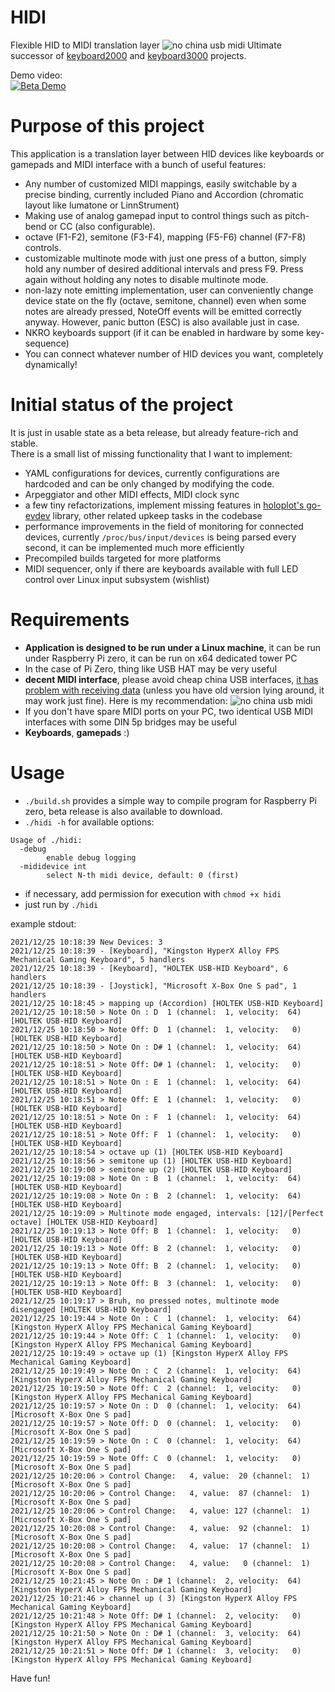 # HIDI
Flexible HID to MIDI translation layer
![no china usb midi](./docs/hidi-logo.png)
Ultimate successor of [keyboard2000](https://github.com/gethiox/keyboard2000)
and [keyboard3000](https://github.com/gethiox/keyboard3000) projects.

Demo video:  
[![Beta Demo](./docs/hidi-demo-thumbnail.png)](https://www.youtube.com/watch?v=luA-u8MfgAs)

# Purpose of this project
This application is a translation layer between HID devices like keyboards or gamepads and MIDI interface 
with a bunch of useful features:

- Any number of customized MIDI mappings, easily switchable by a precise binding, currently included Piano
  and Accordion (chromatic layout like lumatone or LinnStrument)
- Making use of analog gamepad input to control things such as pitch-bend or CC (also configurable).
- octave (F1-F2), semitone (F3-F4), mapping (F5-F6) channel (F7-F8) controls.
- customizable multinote mode with just one press of a button, simply hold any number of desired additional intervals
  and press F9. Press again without holding any notes to disable multinote mode.
- non-lazy note emitting implementation, user can conveniently change device state on the fly (octave, semitone, channel)
  even when some notes are already pressed, NoteOff events will be emitted correctly anyway. However, panic button (ESC)
  is also available just in case.
- NKRO keyboards support (if it can be enabled in hardware by some key-sequence)
- You can connect whatever number of HID devices you want, completely dynamically!

# Initial status of the project
It is just in usable state as a beta release, but already feature-rich and stable.  
There is a small list of missing functionality that I want to implement:
- YAML configurations for devices, currently configurations are hardcoded and can be only changed by modifying the code.
- Arpeggiator and other MIDI effects, MIDI clock sync
- a few tiny refactorizations, implement missing features in [holoplot's go-evdev](https://github.com/holoplot/go-evdev) library,
  other related upkeep tasks in the codebase
- performance improvements in the field of monitoring for connected devices, currently `/proc/bus/input/devices` is being
  parsed every second, it can be implemented much more efficiently
- Precompiled builds targeted for more platforms
- MIDI sequencer, only if there are keyboards available with full LED control over Linux input subsystem (wishlist)  

# Requirements
- **Application is designed to be run under a Linux machine**, it can be run under Raspberry Pi zero,
  it can be run on x64 dedicated tower PC
- In the case of Pi Zero, thing like USB HAT may be very useful
- **decent MIDI interface**, please avoid cheap china USB interfaces, [it has problem with receiving data](http://www.arvydas.co.uk/2013/07/cheap-usb-midi-cable-some-self-assembly-may-be-required/)
  (unless you have old version lying around, it may work just fine). Here is my recommendation:
  ![no china usb midi](./docs/no-china-usb-midi.png)
- If you don't have spare MIDI ports on your PC, two identical USB MIDI interfaces with some DIN 5p bridges may be useful
- **Keyboards**, **gamepads** :)

# Usage
- `./build.sh` provides a simple way to compile program for Raspberry Pi zero, beta release is also available to download.
- `./hidi -h` for available options:
```
Usage of ./hidi:
  -debug
        enable debug logging
  -mididevice int
        select N-th midi device, default: 0 (first)
```
- if necessary, add permission for execution with `chmod +x hidi`
- just run by `./hidi`

example stdout:
```
2021/12/25 10:18:39 New Devices: 3
2021/12/25 10:18:39 - [Keyboard], "Kingston HyperX Alloy FPS Mechanical Gaming Keyboard", 5 handlers
2021/12/25 10:18:39 - [Keyboard], "HOLTEK USB-HID Keyboard", 6 handlers
2021/12/25 10:18:39 - [Joystick], "Microsoft X-Box One S pad", 1 handlers
2021/12/25 10:18:45 > mapping up (Accordion) [HOLTEK USB-HID Keyboard]
2021/12/25 10:18:50 > Note On : D  1 (channel:  1, velocity:  64) [HOLTEK USB-HID Keyboard]
2021/12/25 10:18:50 > Note Off: D  1 (channel:  1, velocity:   0) [HOLTEK USB-HID Keyboard]
2021/12/25 10:18:50 > Note On : D# 1 (channel:  1, velocity:  64) [HOLTEK USB-HID Keyboard]
2021/12/25 10:18:51 > Note Off: D# 1 (channel:  1, velocity:   0) [HOLTEK USB-HID Keyboard]
2021/12/25 10:18:51 > Note On : E  1 (channel:  1, velocity:  64) [HOLTEK USB-HID Keyboard]
2021/12/25 10:18:51 > Note Off: E  1 (channel:  1, velocity:   0) [HOLTEK USB-HID Keyboard]
2021/12/25 10:18:51 > Note On : F  1 (channel:  1, velocity:  64) [HOLTEK USB-HID Keyboard]
2021/12/25 10:18:51 > Note Off: F  1 (channel:  1, velocity:   0) [HOLTEK USB-HID Keyboard]
2021/12/25 10:18:54 > octave up (1) [HOLTEK USB-HID Keyboard]
2021/12/25 10:18:56 > semitone up (1) [HOLTEK USB-HID Keyboard]
2021/12/25 10:19:00 > semitone up (2) [HOLTEK USB-HID Keyboard]
2021/12/25 10:19:08 > Note On : B  1 (channel:  1, velocity:  64) [HOLTEK USB-HID Keyboard]
2021/12/25 10:19:08 > Note On : B  2 (channel:  1, velocity:  64) [HOLTEK USB-HID Keyboard]
2021/12/25 10:19:09 > Multinote mode engaged, intervals: [12]/[Perfect octave] [HOLTEK USB-HID Keyboard]
2021/12/25 10:19:13 > Note Off: B  1 (channel:  1, velocity:   0) [HOLTEK USB-HID Keyboard]
2021/12/25 10:19:13 > Note Off: B  2 (channel:  1, velocity:   0) [HOLTEK USB-HID Keyboard]
2021/12/25 10:19:13 > Note Off: B  2 (channel:  1, velocity:   0) [HOLTEK USB-HID Keyboard]
2021/12/25 10:19:13 > Note Off: B  3 (channel:  1, velocity:   0) [HOLTEK USB-HID Keyboard]
2021/12/25 10:19:17 > Bruh, no pressed notes, multinote mode disengaged [HOLTEK USB-HID Keyboard]
2021/12/25 10:19:44 > Note On : C  1 (channel:  1, velocity:  64) [Kingston HyperX Alloy FPS Mechanical Gaming Keyboard]
2021/12/25 10:19:44 > Note Off: C  1 (channel:  1, velocity:   0) [Kingston HyperX Alloy FPS Mechanical Gaming Keyboard]
2021/12/25 10:19:49 > octave up (1) [Kingston HyperX Alloy FPS Mechanical Gaming Keyboard]
2021/12/25 10:19:49 > Note On : C  2 (channel:  1, velocity:  64) [Kingston HyperX Alloy FPS Mechanical Gaming Keyboard]
2021/12/25 10:19:50 > Note Off: C  2 (channel:  1, velocity:   0) [Kingston HyperX Alloy FPS Mechanical Gaming Keyboard]
2021/12/25 10:19:57 > Note On : D  0 (channel:  1, velocity:  64) [Microsoft X-Box One S pad]
2021/12/25 10:19:57 > Note Off: D  0 (channel:  1, velocity:   0) [Microsoft X-Box One S pad]
2021/12/25 10:19:59 > Note On : C  0 (channel:  1, velocity:  64) [Microsoft X-Box One S pad]
2021/12/25 10:19:59 > Note Off: C  0 (channel:  1, velocity:   0) [Microsoft X-Box One S pad]
2021/12/25 10:20:06 > Control Change:   4, value:  20 (channel:  1) [Microsoft X-Box One S pad]
2021/12/25 10:20:06 > Control Change:   4, value:  87 (channel:  1) [Microsoft X-Box One S pad]
2021/12/25 10:20:06 > Control Change:   4, value: 127 (channel:  1) [Microsoft X-Box One S pad]
2021/12/25 10:20:08 > Control Change:   4, value:  92 (channel:  1) [Microsoft X-Box One S pad]
2021/12/25 10:20:08 > Control Change:   4, value:  17 (channel:  1) [Microsoft X-Box One S pad]
2021/12/25 10:20:08 > Control Change:   4, value:   0 (channel:  1) [Microsoft X-Box One S pad]
2021/12/25 10:21:45 > Note On : D# 1 (channel:  2, velocity:  64) [Kingston HyperX Alloy FPS Mechanical Gaming Keyboard]
2021/12/25 10:21:46 > channel up ( 3) [Kingston HyperX Alloy FPS Mechanical Gaming Keyboard]
2021/12/25 10:21:48 > Note Off: D# 1 (channel:  2, velocity:   0) [Kingston HyperX Alloy FPS Mechanical Gaming Keyboard]
2021/12/25 10:21:50 > Note On : D# 1 (channel:  3, velocity:  64) [Kingston HyperX Alloy FPS Mechanical Gaming Keyboard]
2021/12/25 10:21:51 > Note Off: D# 1 (channel:  3, velocity:   0) [Kingston HyperX Alloy FPS Mechanical Gaming Keyboard]
```

Have fun!